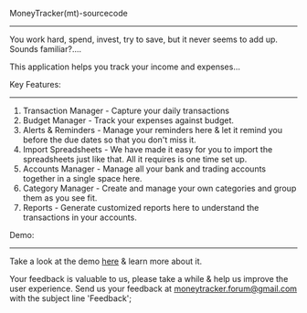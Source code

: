 MoneyTracker(mt)-sourcecode
***************************

You work hard, spend, invest, try to save, but it never seems to add up. Sounds familiar?.... 

This application helps you track your income and expenses...

Key Features:
************
1. Transaction Manager - Capture your daily transactions
2. Budget Manager - Track your expenses against budget. 
3. Alerts & Reminders - Manage your reminders here & let it remind you before the due dates so that you don't miss it.
4. Import Spreadsheets - We have made it easy for you to import the spreadsheets just like that. All it requires is one time set up. 
5. Accounts Manager - Manage all your bank and trading accounts together in a single space here.
6. Category Manager - Create and manage your own categories and group them as you see fit.
7. Reports - Generate customized reports here to understand the transactions in your accounts.

Demo:
****
Take a look at the demo <a href="http://community-mtforum.rhcloud.com/mt-app/">here</a> & learn more about it.

Your feedback is valuable to us, please take a while & help us improve the user experience. 
Send us your feedback at moneytracker.forum@gmail.com with the subject line 'Feedback';